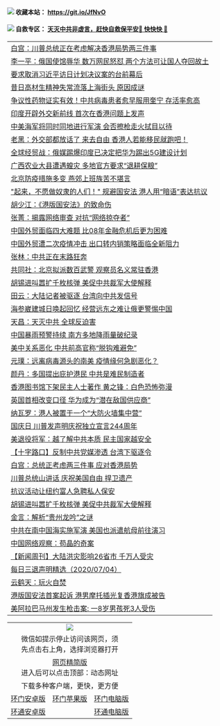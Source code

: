  #### <img src="https://img.icons8.com/color/48/000000/check-all.png"/> 收藏本站： https://git.io/JfNvO 

 #### <img src="https://img.icons8.com/color/48/000000/check-all.png"/> 自救专区： [天灭中共非虚言，赶快自救保平安🍎 快快快 📩](https://github.com/pwgy/td/blob/master/README.md)

 
 
<table>  

<tr><td colspan="2" align="left"><a href="https://szziaxbw.xhuyd.press/?name=c1194119&key=encdeuyadochlaxz&from=pw2">白宫：川普总统正在考虑解决香港局势两三件事</a></td></tr>
<tr><td colspan="2" align="left"><a href="https://szziaxbw.xhuyd.press/?name=c1194122&key=encdeuyadochlaxz&from=pw2">李一平：俄国使馆辱华 数万网民怒怼 两个方法可让国人夺回故土</a></td></tr>
<tr><td colspan="2" align="left"><a href="https://szziaxbw.xhuyd.press/?name=c1194124&key=encdeuyadochlaxz&from=pw2">要求取消习近平访日计划决议案的台前幕后</a></td></tr>
<tr><td colspan="2" align="left"><a href="https://szziaxbw.xhuyd.press/?name=c1194111&key=encdeuyadochlaxz&from=pw2">昔日高材生精神失常流落上海街头 原因成谜</a></td></tr>
<tr><td colspan="2" align="left"><a href="https://szziaxbw.xhuyd.press/?name=c1194131&key=encdeuyadochlaxz&from=pw2">争议性药物证实有效！中共病毒患者愈早服用奎宁 存活率愈高</a></td></tr>
<tr><td colspan="2" align="left"><a href="https://szziaxbw.xhuyd.press/?name=c1194120&key=encdeuyadochlaxz&from=pw2">印度开辟外交新前线 首次在香港问题上发声</a></td></tr>
<tr><td colspan="2" align="left"><a href="https://szziaxbw.xhuyd.press/?name=c1194098&key=encdeuyadochlaxz&from=pw2">中美海军将同时同地进行军演 会否擦枪走火拭目以待</a></td></tr>
<tr><td colspan="2" align="left"><a href="https://szziaxbw.xhuyd.press/?name=c1194128&key=encdeuyadochlaxz&from=pw2">老黑：外交部都放话了 来去自由 香港人若能移民就跑吧！</a></td></tr>
<tr><td colspan="2" align="left"><a href="https://szziaxbw.xhuyd.press/?name=c1194130&key=encdeuyadochlaxz&from=pw2">全球经贸战：俄媒踢爆印度已决定把华为踢出5G建设计划</a></td></tr>
<tr><td colspan="2" align="left"><a href="https://szziaxbw.xhuyd.press/?name=c1194133&key=encdeuyadochlaxz&from=pw2">广西农业大县遭遇蝗灾 多地官方要求“退耕保粮”</a></td></tr>
<tr><td colspan="2" align="left"><a href="https://szziaxbw.xhuyd.press/?name=c1194117&key=encdeuyadochlaxz&from=pw2">北京防疫措施多变 燕郊上班族苦不堪言</a></td></tr>
<tr><td colspan="2" align="left"><a href="https://szziaxbw.xhuyd.press/?name=c1194099&key=encdeuyadochlaxz&from=pw2">&quot;起来，不愿做奴隶的人们！&quot; 规避国安法 港人用“暗语”表达抗议</a></td></tr>
<tr><td colspan="2" align="left"><a href="https://szziaxbw.xhuyd.press/?name=c1194139&key=encdeuyadochlaxz&from=pw2">胡少江：《港版国安法》的致命伤</a></td></tr>
<tr><td colspan="2" align="left"><a href="https://szziaxbw.xhuyd.press/?name=c1194121&key=encdeuyadochlaxz&from=pw2">张菁：揭露网络审查 对抗“网络掠夺者”</a></td></tr>
<tr><td colspan="2" align="left"><a href="https://szziaxbw.xhuyd.press/?name=c1194103&key=encdeuyadochlaxz&from=pw2">中国外贸面临四大难题 比08年金融危机后更为困难</a></td></tr>
<tr><td colspan="2" align="left"><a href="https://szziaxbw.xhuyd.press/?name=c1194113&key=encdeuyadochlaxz&from=pw2">中国外贸遭二次疫情冲击 出口转内销策略面临全新阻力</a></td></tr>
<tr><td colspan="2" align="left"><a href="https://szziaxbw.xhuyd.press/?name=c1194146&key=encdeuyadochlaxz&from=pw2">张林：中共正在末路狂奔</a></td></tr>
<tr><td colspan="2" align="left"><a href="https://szziaxbw.xhuyd.press/?name=c1194129&key=encdeuyadochlaxz&from=pw2">共同社：北京拟派数百武警 观察员名义常驻香港</a></td></tr>
<tr><td colspan="2" align="left"><a href="https://szziaxbw.xhuyd.press/?name=c1194116&key=encdeuyadochlaxz&from=pw2">胡锡进叫嚣扩千枚核弹 美促中共裁军大使解释</a></td></tr>
<tr><td colspan="2" align="left"><a href="https://szziaxbw.xhuyd.press/?name=c1194138&key=encdeuyadochlaxz&from=pw2">田云：大陆记者被驱逐 台湾向中共发信号</a></td></tr>
<tr><td colspan="2" align="left"><a href="https://szziaxbw.xhuyd.press/?name=c1194123&key=encdeuyadochlaxz&from=pw2">海参崴建城日唤起回忆 经营远东之难让俄更警惕中国</a></td></tr>
<tr><td colspan="2" align="left"><a href="https://szziaxbw.xhuyd.press/?name=c1194137&key=encdeuyadochlaxz&from=pw2">天昌：天灭中共 全球反迫害</a></td></tr>
<tr><td colspan="2" align="left"><a href="https://szziaxbw.xhuyd.press/?name=c1194101&key=encdeuyadochlaxz&from=pw2">中国暴雨预警持续 南方多地降雨量破纪录</a></td></tr>
<tr><td colspan="2" align="left"><a href="https://szziaxbw.xhuyd.press/?name=c1194144&key=encdeuyadochlaxz&from=pw2">美中关系恶化 中共前高官称“脱钩难避免”</a></td></tr>
<tr><td colspan="2" align="left"><a href="https://szziaxbw.xhuyd.press/?name=c1194112&key=encdeuyadochlaxz&from=pw2">元璞：远离病毒源头的南美 疫情缘何急剧恶化？</a></td></tr>
<tr><td colspan="2" align="left"><a href="https://szziaxbw.xhuyd.press/?name=c1194134&key=encdeuyadochlaxz&from=pw2">颜丹：多国提出庇护港民 中共是难民制造者</a></td></tr>
<tr><td colspan="2" align="left"><a href="https://szziaxbw.xhuyd.press/?name=c1194100&key=encdeuyadochlaxz&from=pw2">香港图书馆下架民主人士著作 黄之锋：白色恐怖弥漫</a></td></tr>
<tr><td colspan="2" align="left"><a href="https://szziaxbw.xhuyd.press/?name=c1194102&key=encdeuyadochlaxz&from=pw2">英国首相改变口径 华为成为“潜在敌国供应商”</a></td></tr>
<tr><td colspan="2" align="left"><a href="https://szziaxbw.xhuyd.press/?name=c1194145&key=encdeuyadochlaxz&from=pw2">纳瓦罗：港人被置于一个“大防火墙集中营”</a></td></tr>
<tr><td colspan="2" align="left"><a href="https://szziaxbw.xhuyd.press/?name=c1194115&key=encdeuyadochlaxz&from=pw2">国庆日 川普发声明庆祝独立宣言244周年</a></td></tr>
<tr><td colspan="2" align="left"><a href="https://szziaxbw.xhuyd.press/?name=c1194136&key=encdeuyadochlaxz&from=pw2">美退役将军：越了解中共本质 民主国家越安全</a></td></tr>
<tr><td colspan="2" align="left"><a href="https://szziaxbw.xhuyd.press/?name=c1194109&key=encdeuyadochlaxz&from=pw2">【十字路口】反制中共党媒渗透 台湾下驱逐令</a></td></tr>
<tr><td colspan="2" align="left"><a href="https://szziaxbw.xhuyd.press/?name=c1194135&key=encdeuyadochlaxz&from=pw2">白宫：总统正考虑两三件事 应对香港局势</a></td></tr>
<tr><td colspan="2" align="left"><a href="https://szziaxbw.xhuyd.press/?name=c1194114&key=encdeuyadochlaxz&from=pw2">川普总统山讲话 庆祝美国自由 捍卫遗产</a></td></tr>
<tr><td colspan="2" align="left"><a href="https://szziaxbw.xhuyd.press/?name=c1194118&key=encdeuyadochlaxz&from=pw2">抗议活动让纽约富人急聘私人保安</a></td></tr>
<tr><td colspan="2" align="left"><a href="https://szziaxbw.xhuyd.press/?name=c1194110&key=encdeuyadochlaxz&from=pw2">胡锡进叫嚣扩千枚核弹 美促中共裁军大使解释</a></td></tr>
<tr><td colspan="2" align="left"><a href="https://szziaxbw.xhuyd.press/?name=c1194151&key=encdeuyadochlaxz&from=pw2">金言：解析“贵州龙吟”之谜</a></td></tr>
<tr><td colspan="2" align="left"><a href="https://szziaxbw.xhuyd.press/?name=c1194156&key=encdeuyadochlaxz&from=pw2">中共在南中国海实施军演 美国也派遣航母前往演习</a></td></tr>
<tr><td colspan="2" align="left"><a href="https://szziaxbw.xhuyd.press/?name=c1194158&key=encdeuyadochlaxz&from=pw2">中国网络观察：苟晶的奇案</a></td></tr>
<tr><td colspan="2" align="left"><a href="https://szziaxbw.xhuyd.press/?name=c1194153&key=encdeuyadochlaxz&from=pw2">【新闻周刊】大陆洪灾影响26省市 千万人受灾</a></td></tr>
<tr><td colspan="2" align="left"><a href="https://szziaxbw.xhuyd.press/?name=c1194150&key=encdeuyadochlaxz&from=pw2">每日三退声明精选（2020/07/04）</a></td></tr>
<tr><td colspan="2" align="left"><a href="https://szziaxbw.xhuyd.press/?name=c1194152&key=encdeuyadochlaxz&from=pw2">云鹤天：玩火自焚</a></td></tr>
<tr><td colspan="2" align="left"><a href="https://szziaxbw.xhuyd.press/?name=c1194154&key=encdeuyadochlaxz&from=pw2">港版国安法首案起诉 港男摩托插光复香港旗成被告</a></td></tr>
<tr><td colspan="2" align="left"><a href="https://szziaxbw.xhuyd.press/?name=c1194157&key=encdeuyadochlaxz&from=pw2">美阿拉巴马州发生枪击案: 一8岁男孩死3人受伤</a></td></tr>

  </table>
  
  <table>
  <tr>
    <td colspan="3" align="center"><img src="https://cdn.jsdelivr.net/gh/opipe/up/oGate65.jpg"/></td>
  </tr>
  <tr>
    <td colspan="3" align="center">微信如提示停止访问该网页，须<br/>先点击右上角，选择浏览器打开</td>
  <tr>
  <tr>
    <td colspan="3" align="center"><a href="https://gitcdn.xyz/cdn/otiny/up/master/show005.htm">网页精简版</a><br/>进入后可以点击顶部：动态网址</td>
  </tr>
  <tr>
    <td colspan="3" align="center">下载多种客户端，更快，更方便</td>
  <tr>
  <tr>
    <td align="center"><a href="https://cdn.jsdelivr.net/gh/opipe/up/oGatea.apk">环门安卓版</a></td>
    <td align="center"><a href="https://x.co/odisk">环门苹果版</a></td>
    <td align="center"><a href="https://cdn.jsdelivr.net/gh/opipe/up/oGate.zip">环门电脑版</a></td>
  </tr>
  <tr>
    <td align="center"><a href="https://cdn.jsdelivr.net/gh/opipe/up/oPipe.apk">环通安卓版</a></td>
    <td align="center"></td>
    <td align="center"><a href="https://raw.githubusercontent.com/opipe/up/master/oPipe.zip">环通电脑版</a></td>
  </tr>
  
</table>
